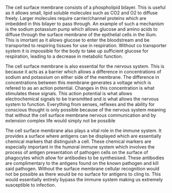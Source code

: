 The cell surface membrane consists of a phospholipid bilayer. This is useful as it allows small, lipid soluble molecules such as CO2 and O2 to diffuse freely. Larger molecules require carrier/channel proteins which are imbedded in this bilayer to pass through. An example of such a mechanism is the sodium potassium pump which allows glucose and amino acids to diffuse through the surface membrane of the epithelial cells in the ilium. This is imortant as it allows glucose to enter the bloodstream and be transported to respiring tissues for use in respiration. Without co transporter system it is impossible for the body to take up sufficient glucose for respiration, leading to a decrease in metabolic function.

The cell surface membrane is also essential for the nervous system. This is because it acts as a barrier which allows a difference in concentrations of sodium and potassium on either side of the membrane. The difference in concentrations between this membrane generates a voltage which is refered to as an action potential. Changes in this concentration is what stimulates these signals. This action potential is what allows electrochemical signals to be transmitted and is what allows the nervous system to function. Everything from senses, reflexes and the ability for conscious thought is only possible because of the nervous system meaning that without the cell surface membrane nervous communication and by extension complex life would simply not be possible

The cell surface membrane also plays a vital role in the immune system. It provides a surface where antigens can be displayed which are essentially chemical markers that distinguish a cell. These chemical markers are especially important in the humoral immune system which involves the process of antigen presentation of pathogen cells on the surface of phagocytes which allow for antibodies to be synthesised. These antibodies are complimentary to the antigens found on the known pathogen and kill said pathogen. Without the surface membrane cellular recognition would not be possible as there would be no surface for antigens to cling to. This would essentially entirely bypass the immune system making us extremely susceptible to infection.